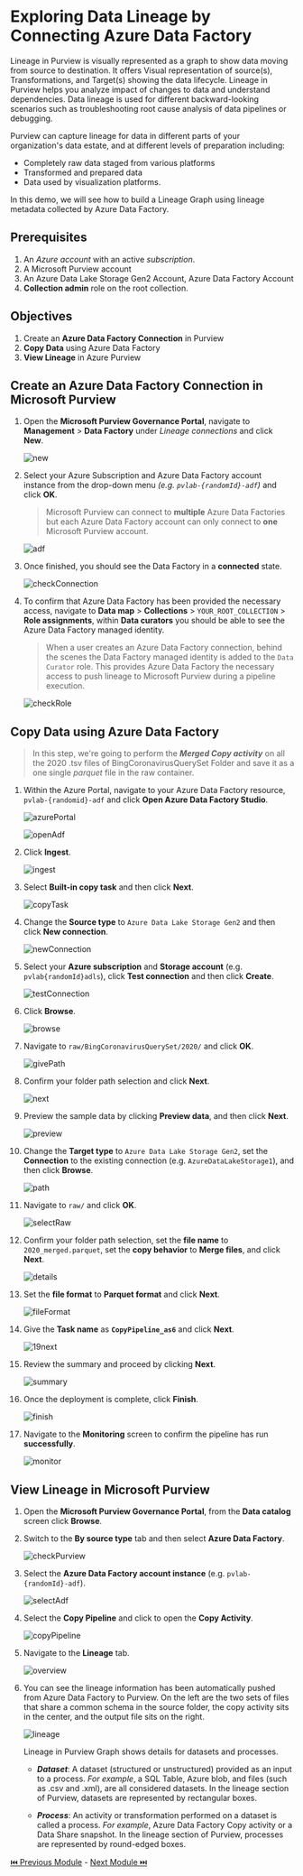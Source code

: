 # Exploring Data Lineage by Connecting Azure Data Factory

Lineage in Purview is visually represented as a graph to show data moving from source to destination. 
It offers Visual representation of source(s), Transformations, and Target(s) showing the data lifecycle. 
Lineage in Purview helps you analyze impact of changes to data and understand dependencies. 
Data lineage is used for different backward-looking scenarios such as troubleshooting root cause analysis of data pipelines or debugging.

Purview can capture lineage for data in different parts of your organization's data estate, and at different levels of preparation including:

-	Completely raw data staged from various platforms
-	Transformed and prepared data
-	Data used by visualization platforms.

In this demo, we will see how to build a Lineage Graph using lineage metadata collected by Azure Data Factory. 

## Prerequisites

1.	An *Azure account* with an active *subscription*.
2.	A Microsoft Purview account
3.	An Azure Data Lake Storage Gen2 Account, Azure Data Factory Account 
4.	**Collection admin** role on the root collection.

## Objectives

1.	Create an **Azure Data Factory Connection** in Purview
2.	**Copy Data** using Azure Data Factory 
3.	**View Lineage** in Azure Purview

## Create an Azure Data Factory Connection in Microsoft Purview

1. Open the **Microsoft Purview Governance Portal**, navigate to **Management** > **Data Factory** under *Lineage connections* and click **New**.

    ![new](./assets/8-1_new.jpg "new")

2. Select your Azure Subscription and Azure Data Factory account instance from the drop-down menu *(e.g. `pvlab-{randomId}-adf`)* and click **OK**.

    > Microsoft Purview can connect to **multiple** Azure Data Factories but each Azure Data Factory account can only connect to **one** Microsoft Purview account.

    ![adf](./assets/8-2_adf.jpg "adf")

3. Once finished, you should see the Data Factory in a **connected** state.

    ![checkConnection](./assets/8-3_check_connection.jpg "check connection")

4. To confirm that Azure Data Factory has been provided the necessary access, navigate to **Data map** > **Collections** > `YOUR_ROOT_COLLECTION` > **Role assignments**, within **Data curators** you should be able to see the Azure Data Factory managed identity.

    > When a user creates an Azure Data Factory connection, behind the scenes the Data Factory managed identity is added to the `Data Curator` role. This provides Azure Data Factory the necessary access to push lineage to Microsoft Purview during a pipeline execution.

    ![checkRole](./assets/8-4_check_role.jpg "check role")

## Copy Data using Azure Data Factory

> In this step, we're going to perform the **_Merged Copy activity_** on all the 2020 .tsv files of BingCoronavirusQuerySet Folder and save it as a one single *parquet* file in the raw container.

1. Within the Azure Portal, navigate to your Azure Data Factory resource, ``pvlab-{randomid}-adf`` and click **Open Azure Data Factory Studio**.

    ![azurePortal](./assets/8-5_azure_portal.jpg "azure portal")

    ![openAdf](./assets/8-6_open_adf.jpg "open adf")

2. Click **Ingest**.
    
    ![ingest](./assets/8-7_ingest.jpg "ingest")

3. Select **Built-in copy task** and then click **Next**.

    ![copyTask](./assets/8-8_copy_task.jpg "copy task")

4. Change the **Source type** to `Azure Data Lake Storage Gen2` and then click **New connection**.

    ![newConnection](./assets/8-9_new_connection.jpg "new connection")

5. Select your **Azure subscription** and **Storage account** (e.g. `pvlab{randomId}adls`), click **Test connection** and then click **Create**.

    ![testConnection](./assets/8-10_test_connection.jpg "test connection")

6. Click **Browse**.

    ![browse](./assets/8-11_browse.jpg "browse")

7. Navigate to `raw/BingCoronavirusQuerySet/2020/` and click **OK**.

    ![givePath](./assets/8-12_give_path.jpg "give path")

8. Confirm your folder path selection and click **Next**.

    ![next](./assets/8-13_next.jpg "next")

9. Preview the sample data by clicking **Preview data**, and then click **Next**.

    ![preview](./assets/8-14_preview.jpg "preview")

10. Change the **Target type** to `Azure Data Lake Storage Gen2`, set the **Connection** to the existing connection (e.g. `AzureDataLakeStorage1`), and then click **Browse**.

    ![path](./assets/8-15_path.jpg "path")

11. Navigate to `raw/` and click **OK**.

    ![selectRaw](./assets/8-16_select_raw.jpg "select raw")

12. Confirm your folder path selection, set the **file name** to `2020_merged.parquet`, set the **copy behavior** to **Merge files**, and click **Next**.

    ![details](./assets/8-17_details.jpg "details")

13. Set the **file format** to **Parquet format** and click **Next**.

    ![fileFormat](./assets/8-18_file_format.jpg "file format")

14. Give the **Task name** as **`CopyPipeline_as6`** and click **Next**.

    ![19next](./assets/8-19_next.jpg "19next")

15. Review the summary and proceed by clicking **Next**.

    ![summary](./assets/8-20_summary.jpg "summary")

16. Once the deployment is complete, click **Finish**.

    ![finish](./assets/8-21_finish.jpg "finish")

17. Navigate to the **Monitoring** screen to confirm the pipeline has run **successfully**.

    ![monitor](./assets/8-22_Monitor.jpg "monitor")

## View Lineage in Microsoft Purview

1. Open the **Microsoft Purview Governance Portal**, from the **Data catalog** screen click **Browse**.

2. Switch to the **By source type** tab and then select **Azure Data Factory**.

    ![checkPurview](./assets/8-23_check_purview.jpg "check purview")

3. Select the **Azure Data Factory account instance** (e.g. `pvlab-{randomId}-adf`).

    ![selectAdf](./assets/8-24_select_adf.jpg "select adf")

4. Select the **Copy Pipeline** and click to open the **Copy Activity**.

    ![copyPipeline](./assets/8-25_copy_pipeline.jpg "copy pipeline")

5. Navigate to the **Lineage** tab.

    ![overview](./assets/8-26_overview.jpg "overview")

6. You can see the lineage information has been automatically pushed from Azure Data Factory to Purview. On the left are the two sets of files that share a common schema in the source folder, the copy activity sits in the center, and the output file sits on the right.

    ![lineage](./assets/8-27_lineage.jpg "lineage")
    
    Lineage in Purview Graph shows details for datasets and processes. 
    
      - **_Dataset_**: A dataset (structured or unstructured) provided as an input to a process. 
        _For example_, a SQL Table, Azure blob, and files (such as .csv and .xml), are all considered datasets. In the lineage section of Purview, datasets are represented by rectangular boxes.
      
      - **_Process_**: An activity or transformation performed on a dataset is called a process. 
        _For example_, Azure Data Factory Copy activity or a Data Share snapshot. In the lineage section of Purview, processes are represented by round-edged boxes.

[ ⏮️ Previous Module](../04_create-classification-rule-and-scan-rule-set/documentation.md) - [Next Module ⏭️](../06_view-data-insights/documentation.md)
